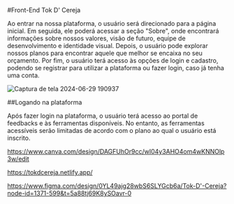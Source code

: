 #Front-End Tok D' Cereja

Ao entrar na nossa plataforma, o usuário será direcionado para a página inicial. Em seguida, ele poderá acessar a seção "Sobre", onde encontrará informações sobre nossos valores, visão de futuro, equipe de desenvolvimento e identidade visual. Depois, o usuário pode explorar nossos planos para encontrar aquele que melhor se encaixa no seu orçamento.  Por fim, o usuário terá acesso às opções de login e cadastro, podendo se registrar para utilizar a plataforma ou fazer login, caso já tenha uma conta.

![Captura de tela 2024-06-29 190937](https://github.com/TokDCereja/Front-End/assets/147439694/d6360a93-e67a-4a73-9de3-2f8347ed8dae)

##Logando na plataforma

Após fazer login na plataforma, o usuário terá acesso ao portal de feedbacks e às ferramentas disponíveis. No entanto, as ferramentas acessíveis serão limitadas de acordo com o plano ao qual o usuário está inscrito.












https://www.canva.com/design/DAGFUhOr9cc/wI04y3AHO4om4wKNNOlp3w/edit

https://tokdcereja.netlify.app/

https://www.figma.com/design/0YL49ajg28wbS6SLYGcb6a/Tok-D'-Cereja?node-id=1371-599&t=5a88tj69K8ySOavr-0

